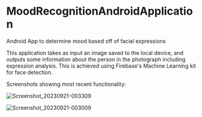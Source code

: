 # MoodRecognitionAndroidApplication
Android App to determine mood based off of facial expressions

This application takes as input an image saved to the local device, and outputs some information about the person in the photograph including expression analysis.
This is achieved using Firebase's Machine Learning kit for face detection.

Screenshots showing most recent functionality:

![Screenshot_20230921-003309](https://github.com/twpennie/MoodRecognitionAndroidApplication/assets/100240645/7219d0d7-377e-44fd-87d1-092bd451fbca)

![Screenshot_20230921-003009](https://github.com/twpennie/MoodRecognitionAndroidApplication/assets/100240645/29325ad4-3adb-46eb-bc01-503fdee2e1c4)
